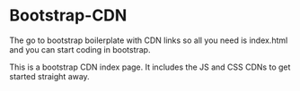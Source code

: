 # Bootstrap-CDN
The go to bootstrap boilerplate with CDN links so all you need is index.html and you can start coding in bootstrap.

This is a bootstrap CDN index page. It includes the JS and CSS CDNs to get started straight away.
